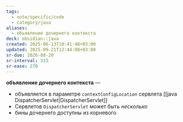 ```yaml
---
tags:
  - note/specific/code
  - category/java
aliases:
  - объявление дочернего контекста
deck: obsidian::java
created: 2025-06-13T10:41:48+03:00
updated: 2025-09-21T12:44:08+03:00
sr-due: 2026-08-20
sr-interval: 333
sr-ease: 270
---
```


**объявление дочернего контекста**
—
- объявляется в параметре `contextConfigLocation` сервлета [[java DispatcherServlet|DispatcherServlet]]
- Сервлетов `DispatcherServlet` может быть *несколько*
- бины дочернего доступны из корневого
